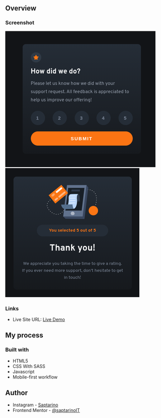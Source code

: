 ## Overview

### Screenshot

![](./images/Screenshot1.png)
![](./images/Screenshot2.png)

### Links

-   Live Site URL: [Live Demo](https://saptarinofront.github.io/FM-InteractiveRating/)

## My process

### Built with

-   HTML5
-   CSS With SASS
-   Javascript
-   Mobile-first workflow

## Author

-   Instagram - [Saptarino](https://www.instagram.com/saptarinnn/?hl=id)
-   Frontend Mentor - [@saptarinoIT](https://www.frontendmentor.io/profile/saptarinoIT)
